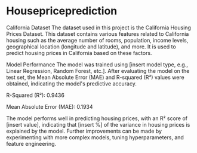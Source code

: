 ﻿# Housepriceprediction
 California Dataset
The dataset used in this project is the California Housing Prices Dataset. This dataset contains various features related to California housing such as the average number of rooms, population, income levels, geographical location (longitude and latitude), and more. It is used to predict housing prices in California based on these factors.

Model Performance
The model was trained using [insert model type, e.g., Linear Regression, Random Forest, etc.]. After evaluating the model on the test set, the Mean Absolute Error (MAE) and R-squared (R²) values were obtained, indicating the model's predictive accuracy.

R-Squared (R²): 0.9436

Mean Absolute Error (MAE): 0.1934

The model performs well in predicting housing prices, with an R² score of [insert value], indicating that [insert %] of the variance in housing prices is explained by the model. Further improvements can be made by experimenting with more complex models, tuning hyperparameters, and feature engineering.


